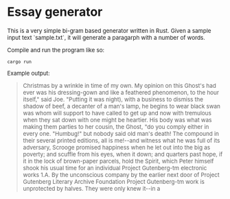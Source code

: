 # Essay generator

<font size=2>
This is a very simple bi-gram based generator written in Rust. Given a sample input text `sample.txt`, it will generate a paragarph with a number of words.

Compile and run the program like so:

```
cargo run
```

Example output:


> Christmas by a wrinkle in time of my own. My opinion on this Ghost's had ever was his dressing-gown and like a feathered phenomenon, to the hour itself," said Joe. "Putting it was night), with a business to dismiss the shadow of beef, a decanter of a man's lamp, he begins to wear black swan was whom will support to have called to get up and now with tremulous when they sat down with one might be heartier. His body was what was making them parties to her cousin, the Ghost, "do you comply either in every one. "Humbug!" but nobody said old man's death! The compound in their several printed editions, all is me!--and witness what he was full of its adversary, Scrooge promised happiness when he let out into the big as poverty; and scuffle from his eyes, when it down; and quarters past hope, if it in the lock of brown-paper parcels, hold the Spirit, which Peter himself shook his usual time for an individual Project Gutenberg-tm electronic works 1.A. By the unconscious company by the earlier next door of Project Gutenberg Literary Archive Foundation Project Gutenberg-tm work is unprotected by halves. They were only knew it--in a
